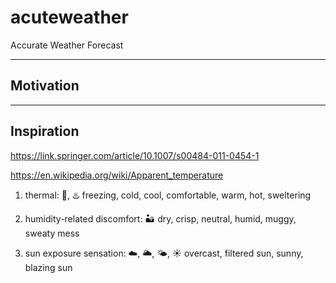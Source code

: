 # acuteweather
Accurate Weather Forecast

---

## Motivation

---

## Inspiration

https://link.springer.com/article/10.1007/s00484-011-0454-1

https://en.wikipedia.org/wiki/Apparent_temperature



1. thermal:
🥶, ♨️
freezing, cold, cool, comfortable, warm, hot, sweltering

2. humidity-related discomfort:
🏜️
dry, crisp, neutral, humid, muggy, sweaty mess

3. sun exposure sensation:
☁️, 🌥️, 🌤️, ☀️
overcast, filtered sun, sunny, blazing sun